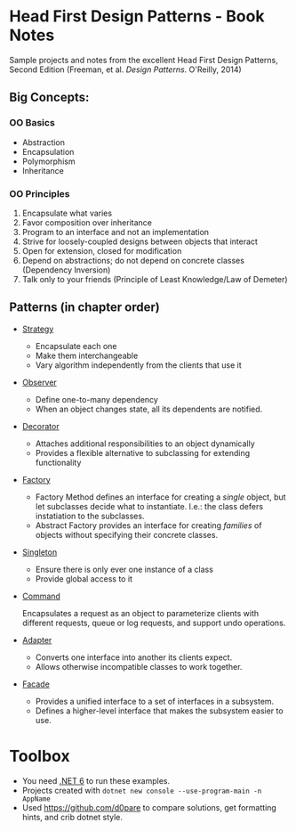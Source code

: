 # Head First Design Patterns - Book Notes

Sample projects and notes from the excellent Head First Design Patterns, Second Edition (Freeman, et al. _Design Patterns_. O'Reilly, 2014)

## Big Concepts:

### OO Basics

- Abstraction
- Encapsulation
- Polymorphism
- Inheritance

### OO Principles

1. Encapsulate what varies
2. Favor composition over inheritance
3. Program to an interface and not an implementation
4. Strive for loosely-coupled designs between objects that interact
5. Open for extension, closed for modification
6. Depend on abstractions; do not depend on concrete classes (Dependency Inversion)
7. Talk only to your friends (Principle of Least Knowledge/Law of Demeter)

## Patterns (in chapter order)

* [Strategy](./src/strategy/README.md)

  - Encapsulate each one
  - Make them interchangeable
  - Vary algorithm independently from the clients that use it

* [Observer](./src/observer/README.md)

  - Define one-to-many dependency
  - When an object changes state, all its dependents are notified.

* [Decorator](./src/decorator/README.md)

  - Attaches additional responsibilities to an object dynamically
  - Provides a flexible alternative to subclassing for extending functionality

* [Factory](./src/factory/README.md)

  - Factory Method defines an interface for creating a _single_ object, but let subclasses decide what to instantiate. I.e.: the class defers instatiation to the subclasses.
  - Abstract Factory provides an interface for creating _families_ of objects without specifying their concrete classes.

* [Singleton](./src/singleton/README.md)

  - Ensure there is only ever one instance of a class
  - Provide global access to it

* [Command](./src/command/README.md)

  Encapsulates a request as an object to parameterize clients with different requests, queue or log requests, and support undo operations.

* [Adapter](./src/adapter/README.md)

  - Converts one interface into another its clients expect.
  - Allows otherwise incompatible classes to work together.

* [Facade](./src/facade/README.md)

  - Provides a unified interface to a set of interfaces in a subsystem.
  - Defines a higher-level interface that makes the subsystem easier to use.

# Toolbox

- You need [.NET 6](https://www.dot.net) to run these examples.
- Projects created with `dotnet new console --use-program-main -n AppName`
- Used https://github.com/d0pare to compare solutions, get formatting hints, and crib dotnet style.